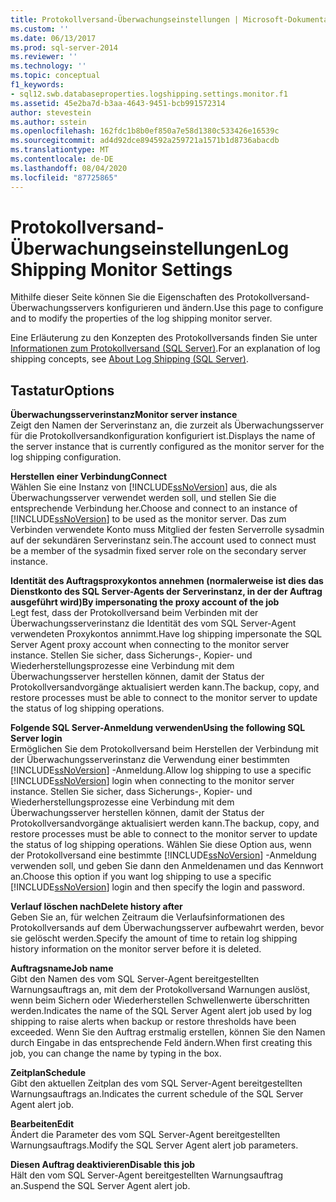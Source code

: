 ```yaml
---
title: Protokollversand-Überwachungseinstellungen | Microsoft-Dokumentation
ms.custom: ''
ms.date: 06/13/2017
ms.prod: sql-server-2014
ms.reviewer: ''
ms.technology: ''
ms.topic: conceptual
f1_keywords:
- sql12.swb.databaseproperties.logshipping.settings.monitor.f1
ms.assetid: 45e2ba7d-b3aa-4643-9451-bcb991572314
author: stevestein
ms.author: sstein
ms.openlocfilehash: 162fdc1b8b0ef850a7e58d1380c533426e16539c
ms.sourcegitcommit: ad4d92dce894592a259721a1571b1d8736abacdb
ms.translationtype: MT
ms.contentlocale: de-DE
ms.lasthandoff: 08/04/2020
ms.locfileid: "87725865"
---
```

# <a name="log-shipping-monitor-settings"></a><span data-ttu-id="d9cf8-102">Protokollversand-Überwachungseinstellungen</span><span class="sxs-lookup"><span data-stu-id="d9cf8-102">Log Shipping Monitor Settings</span></span>
  <span data-ttu-id="d9cf8-103">Mithilfe dieser Seite können Sie die Eigenschaften des Protokollversand-Überwachungsservers konfigurieren und ändern.</span><span class="sxs-lookup"><span data-stu-id="d9cf8-103">Use this page to configure and to modify the properties of the log shipping monitor server.</span></span>  
  
 <span data-ttu-id="d9cf8-104">Eine Erläuterung zu den Konzepten des Protokollversands finden Sie unter [Informationen zum Protokollversand &#40;SQL Server&#41;](../../database-engine/log-shipping/about-log-shipping-sql-server.md).</span><span class="sxs-lookup"><span data-stu-id="d9cf8-104">For an explanation of log shipping concepts, see [About Log Shipping &#40;SQL Server&#41;](../../database-engine/log-shipping/about-log-shipping-sql-server.md).</span></span>  
  
## <a name="options"></a><span data-ttu-id="d9cf8-105">Tastatur</span><span class="sxs-lookup"><span data-stu-id="d9cf8-105">Options</span></span>  
 <span data-ttu-id="d9cf8-106">**Überwachungsserverinstanz**</span><span class="sxs-lookup"><span data-stu-id="d9cf8-106">**Monitor server instance**</span></span>  
 <span data-ttu-id="d9cf8-107">Zeigt den Namen der Serverinstanz an, die zurzeit als Überwachungsserver für die Protokollversandkonfiguration konfiguriert ist.</span><span class="sxs-lookup"><span data-stu-id="d9cf8-107">Displays the name of the server instance that is currently configured as the monitor server for the log shipping configuration.</span></span>  
  
 <span data-ttu-id="d9cf8-108">**Herstellen einer Verbindung**</span><span class="sxs-lookup"><span data-stu-id="d9cf8-108">**Connect**</span></span>  
 <span data-ttu-id="d9cf8-109">Wählen Sie eine Instanz von [!INCLUDE[ssNoVersion](../../includes/ssnoversion-md.md)] aus, die als Überwachungsserver verwendet werden soll, und stellen Sie die entsprechende Verbindung her.</span><span class="sxs-lookup"><span data-stu-id="d9cf8-109">Choose and connect to an instance of [!INCLUDE[ssNoVersion](../../includes/ssnoversion-md.md)] to be used as the monitor server.</span></span> <span data-ttu-id="d9cf8-110">Das zum Verbinden verwendete Konto muss Mitglied der festen Serverrolle sysadmin auf der sekundären Serverinstanz sein.</span><span class="sxs-lookup"><span data-stu-id="d9cf8-110">The account used to connect must be a member of the sysadmin fixed server role on the secondary server instance.</span></span>  
  
 <span data-ttu-id="d9cf8-111">**Identität des Auftragsproxykontos annehmen (normalerweise ist dies das Dienstkonto des SQL Server-Agents der Serverinstanz, in der der Auftrag ausgeführt wird)**</span><span class="sxs-lookup"><span data-stu-id="d9cf8-111">**By impersonating the proxy account of the job**</span></span>  
 <span data-ttu-id="d9cf8-112">Legt fest, dass der Protokollversand beim Verbinden mit der Überwachungsserverinstanz die Identität des vom SQL Server-Agent verwendeten Proxykontos annimmt.</span><span class="sxs-lookup"><span data-stu-id="d9cf8-112">Have log shipping impersonate the SQL Server Agent proxy account when connecting to the monitor server instance.</span></span> <span data-ttu-id="d9cf8-113">Stellen Sie sicher, dass Sicherungs-, Kopier- und Wiederherstellungsprozesse eine Verbindung mit dem Überwachungsserver herstellen können, damit der Status der Protokollversandvorgänge aktualisiert werden kann.</span><span class="sxs-lookup"><span data-stu-id="d9cf8-113">The backup, copy, and restore processes must be able to connect to the monitor server to update the status of log shipping operations.</span></span>  
  
 <span data-ttu-id="d9cf8-114">**Folgende SQL Server-Anmeldung verwenden**</span><span class="sxs-lookup"><span data-stu-id="d9cf8-114">**Using the following SQL Server login**</span></span>  
 <span data-ttu-id="d9cf8-115">Ermöglichen Sie dem Protokollversand beim Herstellen der Verbindung mit der Überwachungsserverinstanz die Verwendung einer bestimmten [!INCLUDE[ssNoVersion](../../includes/ssnoversion-md.md)] -Anmeldung.</span><span class="sxs-lookup"><span data-stu-id="d9cf8-115">Allow log shipping to use a specific [!INCLUDE[ssNoVersion](../../includes/ssnoversion-md.md)] login when connecting to the monitor server instance.</span></span> <span data-ttu-id="d9cf8-116">Stellen Sie sicher, dass Sicherungs-, Kopier- und Wiederherstellungsprozesse eine Verbindung mit dem Überwachungsserver herstellen können, damit der Status der Protokollversandvorgänge aktualisiert werden kann.</span><span class="sxs-lookup"><span data-stu-id="d9cf8-116">The backup, copy, and restore processes must be able to connect to the monitor server to update the status of log shipping operations.</span></span> <span data-ttu-id="d9cf8-117">Wählen Sie diese Option aus, wenn der Protokollversand eine bestimmte [!INCLUDE[ssNoVersion](../../includes/ssnoversion-md.md)] -Anmeldung verwenden soll, und geben Sie dann den Anmeldenamen und das Kennwort an.</span><span class="sxs-lookup"><span data-stu-id="d9cf8-117">Choose this option if you want log shipping to use a specific [!INCLUDE[ssNoVersion](../../includes/ssnoversion-md.md)] login and then specify the login and password.</span></span>  
  
 <span data-ttu-id="d9cf8-118">**Verlauf löschen nach**</span><span class="sxs-lookup"><span data-stu-id="d9cf8-118">**Delete history after**</span></span>  
 <span data-ttu-id="d9cf8-119">Geben Sie an, für welchen Zeitraum die Verlaufsinformationen des Protokollversands auf dem Überwachungsserver aufbewahrt werden, bevor sie gelöscht werden.</span><span class="sxs-lookup"><span data-stu-id="d9cf8-119">Specify the amount of time to retain log shipping history information on the monitor server before it is deleted.</span></span>  
  
 <span data-ttu-id="d9cf8-120">**Auftragsname**</span><span class="sxs-lookup"><span data-stu-id="d9cf8-120">**Job name**</span></span>  
 <span data-ttu-id="d9cf8-121">Gibt den Namen des vom SQL Server-Agent bereitgestellten Warnungsauftrags an, mit dem der Protokollversand Warnungen auslöst, wenn beim Sichern oder Wiederherstellen Schwellenwerte überschritten werden.</span><span class="sxs-lookup"><span data-stu-id="d9cf8-121">Indicates the name of the SQL Server Agent alert job used by log shipping to raise alerts when backup or restore thresholds have been exceeded.</span></span> <span data-ttu-id="d9cf8-122">Wenn Sie den Auftrag erstmalig erstellen, können Sie den Namen durch Eingabe in das entsprechende Feld ändern.</span><span class="sxs-lookup"><span data-stu-id="d9cf8-122">When first creating this job, you can change the name by typing in the box.</span></span>  
  
 <span data-ttu-id="d9cf8-123">**Zeitplan**</span><span class="sxs-lookup"><span data-stu-id="d9cf8-123">**Schedule**</span></span>  
 <span data-ttu-id="d9cf8-124">Gibt den aktuellen Zeitplan des vom SQL Server-Agent bereitgestellten Warnungsauftrags an.</span><span class="sxs-lookup"><span data-stu-id="d9cf8-124">Indicates the current schedule of the SQL Server Agent alert job.</span></span>  
  
 <span data-ttu-id="d9cf8-125">**Bearbeiten**</span><span class="sxs-lookup"><span data-stu-id="d9cf8-125">**Edit**</span></span>  
 <span data-ttu-id="d9cf8-126">Ändert die Parameter des vom SQL Server-Agent bereitgestellten Warnungsauftrags.</span><span class="sxs-lookup"><span data-stu-id="d9cf8-126">Modify the SQL Server Agent alert job parameters.</span></span>  
  
 <span data-ttu-id="d9cf8-127">**Diesen Auftrag deaktivieren**</span><span class="sxs-lookup"><span data-stu-id="d9cf8-127">**Disable this job**</span></span>  
 <span data-ttu-id="d9cf8-128">Hält den vom SQL Server-Agent bereitgestellten Warnungsauftrag an.</span><span class="sxs-lookup"><span data-stu-id="d9cf8-128">Suspend the SQL Server Agent alert job.</span></span>  
  
  
